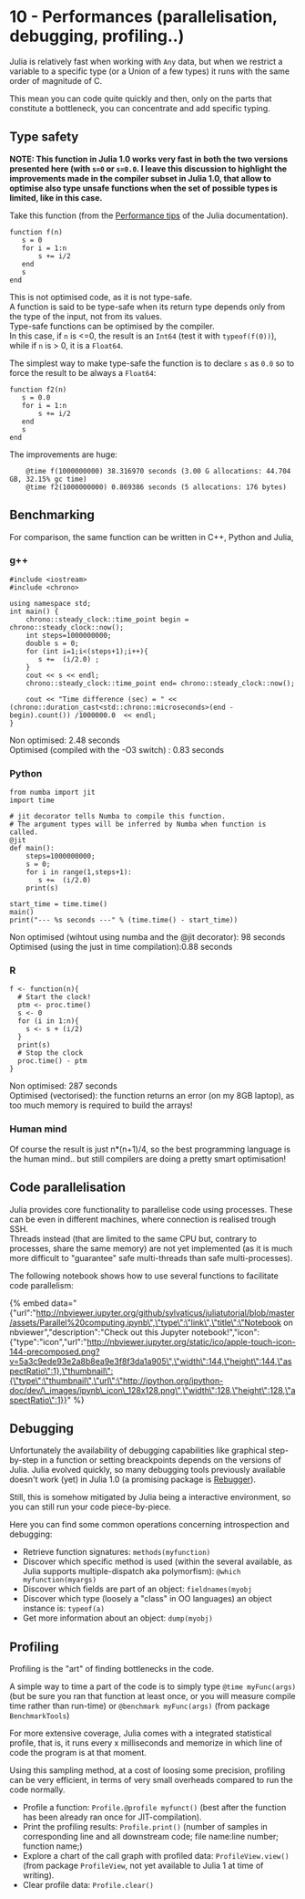 # 10 - Performances \(parallelisation, debugging, profiling..\)

Julia is relatively fast when working with `Any` data, but when we restrict a variable to a specific type \(or a Union of a few types\)  it runs with the same order of magnitude of C.

This mean you can code quite quickly and then, only on the parts that constitute a bottleneck, you can concentrate and add specific typing.

## Type safety

**NOTE: This function in Julia 1.0 works very fast in both the two versions presented here \(with `s=0` or `s=0.0`. I leave this discussion to highlight the improvements made in the compiler subset in Julia 1.0, that allow to optimise also type unsafe functions when the set of possible types is limited, like in this case.**

Take this function \(from the [Performance tips](https://docs.julialang.org/en/stable/manual/performance-tips/) of the Julia documentation\).

```text
function f(n)
   s = 0
   for i = 1:n
       s += i/2
   end
   s
end
```

This is not optimised code, as it is not type-safe.  
A function is said to be type-safe when its return type depends only from the type of the input, not from its values.  
Type-safe functions can be optimised by the compiler.  
In this case, if `n` is &lt;=0, the result is an `Int64` \(test it with `typeof(f(0))`\), while if `n` is &gt; 0, it is a `Float64`.

The simplest way to make type-safe the function is to declare `s` as `0.0` so to force the result to be always a `Float64`:

```text
function f2(n)
   s = 0.0
   for i = 1:n
       s += i/2
   end
   s
end
```

The improvements are huge:

```text
    @time f(1000000000) 38.316970 seconds (3.00 G allocations: 44.704 GB, 32.15% gc time)
    @time f2(1000000000) 0.869386 seconds (5 allocations: 176 bytes)
```

## Benchmarking

For comparison, the same function can be written in C++, Python and Julia,

### g++

```text
#include <iostream>
#include <chrono>

using namespace std;
int main() {
    chrono::steady_clock::time_point begin = chrono::steady_clock::now();
    int steps=1000000000;
    double s = 0;
    for (int i=1;i<(steps+1);i++){
       s +=  (i/2.0) ; 
    }
    cout << s << endl;
    chrono::steady_clock::time_point end= chrono::steady_clock::now();

    cout << "Time difference (sec) = " << (chrono::duration_cast<std::chrono::microseconds>(end - begin).count()) /1000000.0  << endl;
}
```

Non optimised: 2.48 seconds  
Optimised \(compiled with the -O3 switch\) : 0.83 seconds

### Python

```text
from numba import jit
import time

# jit decorator tells Numba to compile this function.
# The argument types will be inferred by Numba when function is called.
@jit
def main():
    steps=1000000000;
    s = 0;
    for i in range(1,steps+1):
       s +=  (i/2.0)
    print(s)

start_time = time.time()
main()
print("--- %s seconds ---" % (time.time() - start_time))
```

Non optimised \(wihtout using numba and the @jit decorator\): 98 seconds  
Optimised \(using the just in time compilation\):0.88 seconds

### R

```text
f <- function(n){
  # Start the clock!
  ptm <- proc.time()
  s <- 0
  for (i in 1:n){
    s <- s + (i/2)
  }
  print(s)
  # Stop the clock
  proc.time() - ptm
}
```

Non optimised: 287 seconds  
Optimised \(vectorised\): the function returns an error \(on my 8GB laptop\), as too much memory is required to build the arrays!

### Human mind

Of course the result is just n\*\(n+1\)/4, so the best programming language is the human mind.. but still compilers are doing a pretty smart optimisation!

## Code parallelisation

Julia provides core functionality to parallelise code using processes. These can be even in different machines, where connection is realised trough SSH.  
Threads instead \(that are limited to the same CPU but, contrary to processes, share the same memory\) are not yet implemented \(as it is much more difficult to "guarantee" safe multi-threads than safe multi-processes\).

The following notebook shows how to use several functions to facilitate code parallelism:

{% embed data="{\"url\":\"http://nbviewer.jupyter.org/github/sylvaticus/juliatutorial/blob/master/assets/Parallel%20computing.ipynb\",\"type\":\"link\",\"title\":\"Notebook on nbviewer\",\"description\":\"Check out this Jupyter notebook!\",\"icon\":{\"type\":\"icon\",\"url\":\"http://nbviewer.jupyter.org/static/ico/apple-touch-icon-144-precomposed.png?v=5a3c9ede93e2a8b8ea9e3f8f3da1a905\",\"width\":144,\"height\":144,\"aspectRatio\":1},\"thumbnail\":{\"type\":\"thumbnail\",\"url\":\"http://ipython.org/ipython-doc/dev/\_images/ipynb\_icon\_128x128.png\",\"width\":128,\"height\":128,\"aspectRatio\":1}}" %}

## Debugging

Unfortunately the availability of debugging capabilities like graphical step-by-step in a function or setting breackpoints depends on the versions of Julia. Julia evolved quickly, so many debugging tools previously available doesn't work \(yet\) in Julia 1.0 \(a promising package is [Rebugger](https://github.com/timholy/Rebugger.jl)\).

Still, this is somehow mitigated by Julia being a interactive environment, so you can still run your code piece-by-piece.

Here you can find some common operations concerning introspection and debugging:

* Retrieve function signatures: `methods(myfunction)`
* Discover which specific method is used \(within the several available, as Julia supports multiple-dispatch aka polymorfism\): `@which myfunction(myargs)`
* Discover which fields are part of an object: `fieldnames(myobj`
* Discover which type \(loosely a "class" in OO languages\) an object instance is: `typeof(a)`
* Get more information about an object: `dump(myobj)`

## Profiling

Profiling is the "art" of finding bottlenecks in the code.

A simple way to time a part of the code is to simply type `@time myFunc(args)` \(but be sure you ran that function at least once, or you will measure compile time rather than run-time\) or `@benchmark myFunc(args)` \(from package `BenchmarkTools`\)

For more extensive coverage, Julia comes with a integrated statistical profile, that is, it runs every x milliseconds and memorize in which line of code the program is at that moment.

Using this sampling method, at a cost of loosing some precision, profiling can be very efficient, in terms of very small overheads compared to run the code normally.

* Profile a function: `Profile.@profile myfunct()` \(best after the function has been already ran once for JIT-compilation\). 
* Print the profiling results: `Profile.print()` \(number of samples in corresponding line and all downstream code; file name:line number; function name;\)
* Explore a chart of the call graph with profiled data: `ProfileView.view()` \(from package `ProfileView`, not yet available to Julia 1 at time of writing\).
* Clear profile data: `Profile.clear()`

